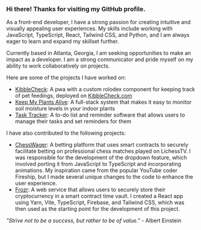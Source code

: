 ### Hi there! Thanks for visiting my GitHub profile.

As a front-end developer, I have a strong passion for creating intuitive and visually appealing user experiences. My skills include working with JavaScript, TypeScript, React, Tailwind CSS, and Python, and I am always eager to learn and expand my skillset further.

Currently based in Atlanta, Georgia, I am seeking opportunities to make an impact as a developer. I am a strong communicator and pride myself on my ability to work collaboratively on projects.

Here are some of the projects I have worked on: 
- [KibbleCheck](https://github.com/spaceC00kie/has-the-dog-been-fed): A pwa with a custom rolodex component for keeping track of pet feedings, deployed on [KibbleCheck.com](https://kibblecheck.com/)
- [Keep My Plants Alive](https://github.com/spaceC00kie/keep-my-plants-alive): A full-stack system that makes it easy to monitor soil moisture levels in your indoor plants
- [Task Tracker](https://github.com/spaceC00kie/task-tracker): A to-do list and reminder software that allows users to manage their tasks and set reminders for them

I have also contributed to the following projects:
- [ChessWager](https://github.com/geektechniquestudios/ChessWager): A betting platform that uses smart contracts to securely facilitate betting on professional chess matches played on LichessTV. I was responsible for the development of the dropdown feature, which involved porting it from JavaScript to TypeScript and incorporating animations. My inspiration came from the popular YouTube coder Fireship, but I made several unique changes to the code to enhance the user experience.
- [Frozr](https://github.com/geektechniquestudios/Frozr): A web service that allows users to securely store their cryptocurrency in a smart contract time vault. I created a React app using Yarn, Vite, TypeScript, Firebase, and Tailwind CSS, which was then used as the starting point for the development of this project.

*"Strive not to be a success, but rather to be of value."* - Albert Einstein
